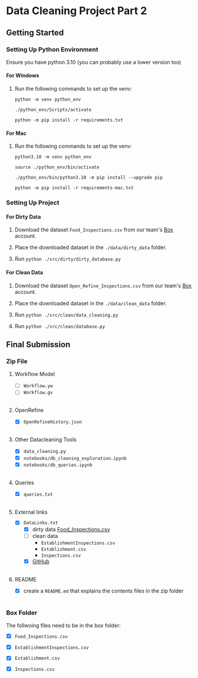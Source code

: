 # Data Cleaning Project Part 2

## Getting Started

### Setting Up Python Environment

Ensure you have python 3.10 (you can probably use a lower version too)

#### For Windows

1. Run the following commands to set up the venv:

   `python -m venv python_env`

   `./python_env/Scripts/activate`

   `python -m pip install -r requirements.txt`

#### For Mac

1. Run the following commands to set up the venv:

   `python3.10 -m venv python_env`

   `source ./python_env/bin/activate`

   `./python_env/bin/python3.10 -m pip install --upgrade pip`

   `python -m pip install -r requirements-mac.txt`

### Setting Up Project

#### For Dirty Data
1. Download the dataset `Food_Inspections.csv` from our team's [Box](https://uofi.app.box.com/folder/166723381455) account.

2. Place the downloaded dataset in the `./data/dirty_data` folder.

3. Run `python ./src/dirty/dirty_database.py`

#### For Clean Data
1. Download the dataset `Open_Refine_Inspections.csv` from our team's [Box](https://uofi.app.box.com/folder/166723381455) account.

2. Place the downloaded dataset in the `./data/clean_data` folder.

3. Run `python ./src/clean/data_cleaning.py`

4. Run `python ./src/clean/database.py`

## Final Submission

### Zip File

1. Workflow Model
   - [ ] `Workflow.yw`  
   - [ ] `Workflow.gv`  
   <BR>

2. OpenRefine
   - [x] `OpenRefineHistory.json`  
   <BR>

3. Other Datacleaning Tools
   - [x] `data_cleaning.py`
   - [x] `notebooks/db_cleaning_exploration.ipynb`
   - [x] `notebooks/db_queries.ipynb`  
   <BR>

4. Queries
   - [x] `queries.txt`  
   <BR>

5. External links
   - [x] `DataLinks.txt`
      - [x] dirty data [Food_Inspections.csv](https://uofi.app.box.com/folder/166723381455)
      - [ ] clean data
         - `EstablishmentInspections.csv`
         - `Establishment.csv`
         - `Inspections.csv`
      - [x] [GitHub](https://github.com/TylerLott/data-clean-proj)  
      <BR>

6. README
   - [x] create a `README.md` that explains the contents files in the zip folder  
   <BR>

### Box Folder

The follwoing files need to be in the box folder:

   - [x] `Food_Inspections.csv`

   - [x] `EstablishmentInspections.csv`

   - [x] `Establishment.csv`

   - [x] `Inspections.csv`

   
